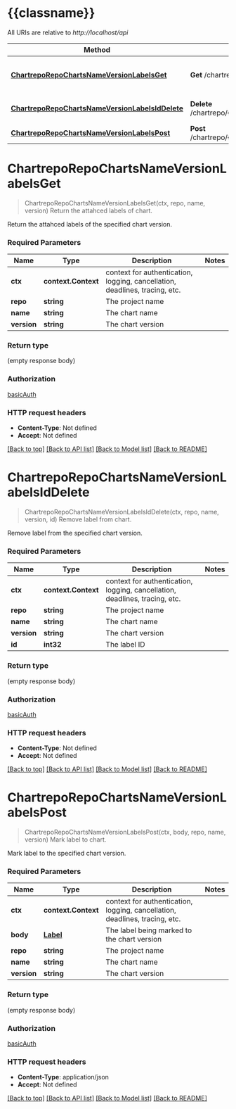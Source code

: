 # {{classname}}

All URIs are relative to *http://localhost/api*

Method | HTTP request | Description
------------- | ------------- | -------------
[**ChartrepoRepoChartsNameVersionLabelsGet**](LabelApi.md#ChartrepoRepoChartsNameVersionLabelsGet) | **Get** /chartrepo/{repo}/charts/{name}/{version}/labels | Return the attahced labels of chart.
[**ChartrepoRepoChartsNameVersionLabelsIdDelete**](LabelApi.md#ChartrepoRepoChartsNameVersionLabelsIdDelete) | **Delete** /chartrepo/{repo}/charts/{name}/{version}/labels/{id} | Remove label from chart.
[**ChartrepoRepoChartsNameVersionLabelsPost**](LabelApi.md#ChartrepoRepoChartsNameVersionLabelsPost) | **Post** /chartrepo/{repo}/charts/{name}/{version}/labels | Mark label to chart.

# **ChartrepoRepoChartsNameVersionLabelsGet**
> ChartrepoRepoChartsNameVersionLabelsGet(ctx, repo, name, version)
Return the attahced labels of chart.

Return the attahced labels of the specified chart version.

### Required Parameters

Name | Type | Description  | Notes
------------- | ------------- | ------------- | -------------
 **ctx** | **context.Context** | context for authentication, logging, cancellation, deadlines, tracing, etc.
  **repo** | **string**| The project name | 
  **name** | **string**| The chart name | 
  **version** | **string**| The chart version | 

### Return type

 (empty response body)

### Authorization

[basicAuth](../README.md#basicAuth)

### HTTP request headers

 - **Content-Type**: Not defined
 - **Accept**: Not defined

[[Back to top]](#) [[Back to API list]](../README.md#documentation-for-api-endpoints) [[Back to Model list]](../README.md#documentation-for-models) [[Back to README]](../README.md)

# **ChartrepoRepoChartsNameVersionLabelsIdDelete**
> ChartrepoRepoChartsNameVersionLabelsIdDelete(ctx, repo, name, version, id)
Remove label from chart.

Remove label from the specified chart version.

### Required Parameters

Name | Type | Description  | Notes
------------- | ------------- | ------------- | -------------
 **ctx** | **context.Context** | context for authentication, logging, cancellation, deadlines, tracing, etc.
  **repo** | **string**| The project name | 
  **name** | **string**| The chart name | 
  **version** | **string**| The chart version | 
  **id** | **int32**| The label ID | 

### Return type

 (empty response body)

### Authorization

[basicAuth](../README.md#basicAuth)

### HTTP request headers

 - **Content-Type**: Not defined
 - **Accept**: Not defined

[[Back to top]](#) [[Back to API list]](../README.md#documentation-for-api-endpoints) [[Back to Model list]](../README.md#documentation-for-models) [[Back to README]](../README.md)

# **ChartrepoRepoChartsNameVersionLabelsPost**
> ChartrepoRepoChartsNameVersionLabelsPost(ctx, body, repo, name, version)
Mark label to chart.

Mark label to the specified chart version.

### Required Parameters

Name | Type | Description  | Notes
------------- | ------------- | ------------- | -------------
 **ctx** | **context.Context** | context for authentication, logging, cancellation, deadlines, tracing, etc.
  **body** | [**Label**](Label.md)| The label being marked to the chart version | 
  **repo** | **string**| The project name | 
  **name** | **string**| The chart name | 
  **version** | **string**| The chart version | 

### Return type

 (empty response body)

### Authorization

[basicAuth](../README.md#basicAuth)

### HTTP request headers

 - **Content-Type**: application/json
 - **Accept**: Not defined

[[Back to top]](#) [[Back to API list]](../README.md#documentation-for-api-endpoints) [[Back to Model list]](../README.md#documentation-for-models) [[Back to README]](../README.md)

